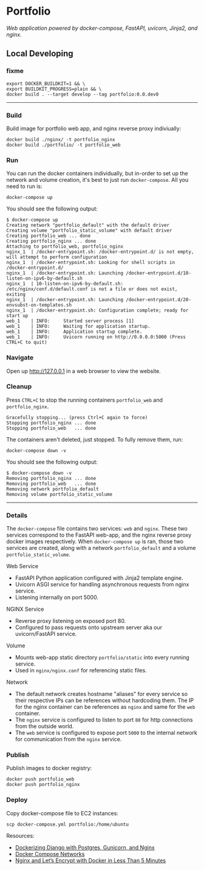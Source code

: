 # Portfolio
_Web application powered by docker-compose, FastAPI, uvicorn, Jinja2, and nginx._

## Local Developing

### fixme
``` shell
export DOCKER_BUILDKIT=1 && \
export BUILDKIT_PROGRESS=plain && \
docker build . --target develop --tag portfolio:0.0.dev0
```

---
### Build
Build image for portfolio web app, and nginx reverse proxy indiviually:
``` shell
docker build ./nginx/ -t portfolio_nginx
docker build ./portfolio/ -t portfolio_web
```
### Run
You can run the docker containers individually, but in-order to set up the network and volume creation, it's best to just run `docker-compose`. All you need to run is:
``` shell
docker-compose up
```

You should see the following output:
``` shell
$ docker-compose up          
Creating network "portfolio_default" with the default driver
Creating volume "portfolio_static_volume" with default driver
Creating portfolio_web ... done
Creating portfolio_nginx ... done
Attaching to portfolio_web, portfolio_nginx
nginx_1  | /docker-entrypoint.sh: /docker-entrypoint.d/ is not empty, will attempt to perform configuration
nginx_1  | /docker-entrypoint.sh: Looking for shell scripts in /docker-entrypoint.d/
nginx_1  | /docker-entrypoint.sh: Launching /docker-entrypoint.d/10-listen-on-ipv6-by-default.sh
nginx_1  | 10-listen-on-ipv6-by-default.sh: /etc/nginx/conf.d/default.conf is not a file or does not exist, exiting
nginx_1  | /docker-entrypoint.sh: Launching /docker-entrypoint.d/20-envsubst-on-templates.sh
nginx_1  | /docker-entrypoint.sh: Configuration complete; ready for start up
web_1    | INFO:     Started server process [1]
web_1    | INFO:     Waiting for application startup.
web_1    | INFO:     Application startup complete.
web_1    | INFO:     Uvicorn running on http://0.0.0.0:5000 (Press CTRL+C to quit)
```

### Navigate
Open up http://127.0.0.1 in a web browser to view the website.

### Cleanup
Press `CTRL+C` to stop the running containers `portfolio_web` and `portfolio_nginx`.
``` shell
Gracefully stopping... (press Ctrl+C again to force)
Stopping portfolio_nginx ... done
Stopping portfolio_web   ... done
```
The containers aren't deleted, just stopped. To fully remove them, run:
```shell
docker-compose down -v
```
You should see the following output:
```shell
$ docker-compose down -v
Removing portfolio_nginx ... done
Removing portfolio_web   ... done
Removing network portfolio_default
Removing volume portfolio_static_volume
```
---
### Details
The `docker-compose` file contains two services: `web` and `nginx`. These two services correspond to the FastAPI web-app, and the nginx reverse proxy docker images respectively. When `docker-compose up` is ran, those two services are created, along with a network `portfolio_default` and a volume `portfolio_static_volume`.

Web Service
- FastAPI Python application configured with Jinja2 template engine.
- Uvicorn ASGI service for handling asynchronous requests from nginx service.
- Listening internally on port 5000.

NGINX Service
- Reverse proxy listening on exposed port 80.
- Configured to pass requests onto upstream server aka our uvicorn/FastAPI service.

Volume
- Mounts web-app static directory `portfolio/static` into every running service.
- Used in `nginx/nginx.conf` for referencing static files.

Network
- The default network creates hostname "aliases" for every service so their respective IPs can be references without hardcoding them. The IP for the nginx container can be references as `nginx` and same for the `web` container.
- The `nginx` service is configured to listen to port `80` for http connections from the outside world.
- The `web` service is configured to expose port `5000` to the internal network for communication from the `nginx` service.

### Publish
Publish images to docker registry:
```
docker push portfolio_web
docker push portfolio_nginx
```

### Deploy
Copy docker-compose file to EC2 instances:
``` shell
scp docker-compose.yml portfolio:/home/ubuntu
```

Resources:
* [Dockerizing Django with Postgres, Gunicorn, and Nginx](https://testdriven.io/blog/dockerizing-django-with-postgres-gunicorn-and-nginx/)
* [Docker Compose Networks](https://docs.docker.com/compose/networking/)
* [Nginx and Let’s Encrypt with Docker in Less Than 5 Minutes](https://pentacent.medium.com/nginx-and-lets-encrypt-with-docker-in-less-than-5-minutes-b4b8a60d3a71)
